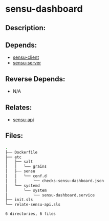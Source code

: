 # sensu-dashboard

## Description:



## Depends:

  -  [sensu-client](/salt/sensu-client)
  -  [sensu-server](/salt/sensu-server)

## Reverse Depends:

  -  N/A

## Relates:

  -  [sensu-api](/salt/sensu-api)

## Files:

```bash
.
├── Dockerfile
├── etc
│   ├── salt
│   │   └── grains
│   ├── sensu
│   │   └── conf.d
│   │       └── checks-sensu-dashboard.json
│   └── systemd
│       └── system
│           └── sensu-dashboard.service
├── init.sls
└── relate-sensu-api.sls

6 directories, 6 files
```
